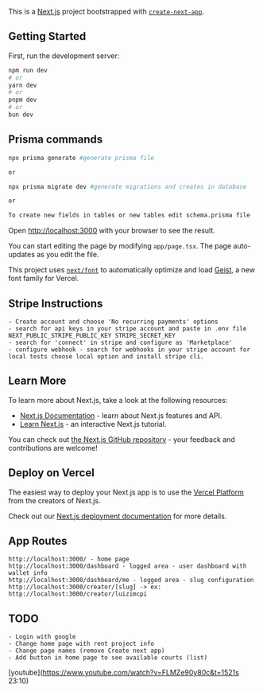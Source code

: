 This is a [Next.js](https://nextjs.org) project bootstrapped with [`create-next-app`](https://nextjs.org/docs/app/api-reference/cli/create-next-app).

## Getting Started

First, run the development server:

```bash
npm run dev
# or
yarn dev
# or
pnpm dev
# or
bun dev
```

## Prisma commands
```bash
npx prisma generate #generate prisma file

or

npx prisma migrate dev #generate migrations and creates in database

or

To create new fields in tables or new tables edit schema.prisma file
```

Open [http://localhost:3000](http://localhost:3000) with your browser to see the result.

You can start editing the page by modifying `app/page.tsx`. The page auto-updates as you edit the file.

This project uses [`next/font`](https://nextjs.org/docs/app/building-your-application/optimizing/fonts) to automatically optimize and load [Geist](https://vercel.com/font), a new font family for Vercel.

## Stripe Instructions
```
- Create account and choose 'No recurring payments' options
- search for api keys in your stripe account and paste in .env file NEXT_PUBLIC_STRIPE_PUBLIC_KEY STRIPE_SECRET_KEY
- search for 'connect' in stripe and configure as 'Marketplace' 
- configure webhook - search for webhooks in your stripe account for local tests choose local option and install stripe cli.
```

## Learn More

To learn more about Next.js, take a look at the following resources:

- [Next.js Documentation](https://nextjs.org/docs) - learn about Next.js features and API.
- [Learn Next.js](https://nextjs.org/learn) - an interactive Next.js tutorial.

You can check out [the Next.js GitHub repository](https://github.com/vercel/next.js) - your feedback and contributions are welcome!

## Deploy on Vercel

The easiest way to deploy your Next.js app is to use the [Vercel Platform](https://vercel.com/new?utm_medium=default-template&filter=next.js&utm_source=create-next-app&utm_campaign=create-next-app-readme) from the creators of Next.js.

Check out our [Next.js deployment documentation](https://nextjs.org/docs/app/building-your-application/deploying) for more details.

## App Routes
```
http://localhost:3000/ - home page
http://localhost:3000/dashboard - logged area - user dashboard with wallet info
http://localhost:3000/dashboard/me - logged area - slug configuration 
http://localhost:3000/creator/[slug] -> ex: http://localhost:3000/creator/luizimcpi
```
## TODO
```
- Login with google
- Change home page with rent project info
- Change page names (remove Create next app)
- Add button in home page to see available courts (list)
```

[youtube](https://www.youtube.com/watch?v=FLMZe90y80c&t=1521s 23:10)

